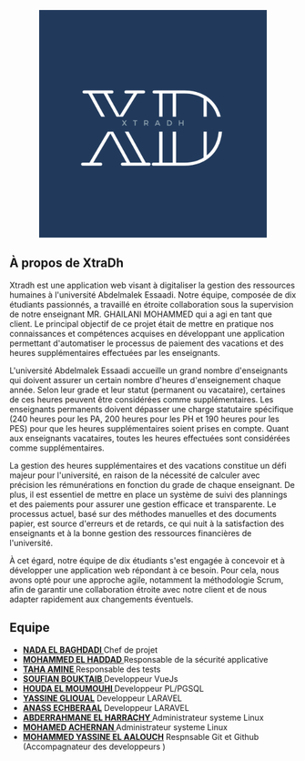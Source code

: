 <p align="center"><a ><img src="logo/traDh%20(2).png" width="400"></a></p>


## À propos de XtraDh

Xtradh est une application web visant à digitaliser la gestion des ressources humaines à l'université Abdelmalek Essaadi. Notre équipe, composée de dix étudiants passionnés, a travaillé en étroite collaboration sous la supervision de notre enseignant MR. GHAILANI MOHAMMED  qui a agi en tant que client. Le principal objectif de ce projet était de mettre en pratique nos connaissances et compétences acquises en développant une application permettant d'automatiser le processus de paiement des vacations et des heures supplémentaires effectuées par les enseignants.

L'université Abdelmalek Essaadi accueille un grand nombre d'enseignants qui doivent assurer un certain nombre d'heures d'enseignement chaque année. Selon leur grade et leur statut (permanent ou vacataire), certaines de ces heures peuvent être considérées comme supplémentaires. Les enseignants permanents doivent dépasser une charge statutaire spécifique (240 heures pour les PA, 200 heures pour les PH et 190 heures pour les PES) pour que les heures supplémentaires soient prises en compte. Quant aux enseignants vacataires, toutes les heures effectuées sont considérées comme supplémentaires.

La gestion des heures supplémentaires et des vacations constitue un défi majeur pour l'université, en raison de la nécessité de calculer avec précision les rémunérations en fonction du grade de chaque enseignant. De plus, il est essentiel de mettre en place un système de suivi des plannings et des paiements pour assurer une gestion efficace et transparente. Le processus actuel, basé sur des méthodes manuelles et des documents papier, est source d'erreurs et de retards, ce qui nuit à la satisfaction des enseignants et à la bonne gestion des ressources financières de l'université.

À cet égard, notre équipe de dix étudiants s'est engagée à concevoir et à développer une application web répondant à ce besoin. Pour cela, nous avons opté pour une approche agile, notamment la méthodologie Scrum, afin de garantir une collaboration étroite avec notre client et de nous adapter rapidement aux changements éventuels.


## Equipe
- **[NADA EL BAGHDADI ](https://github.com/NadaElBaghdadi)** Chef de projet 
- **[MOHAMMED EL HADDAD ](https://github.com/MohamedElHaddad03)** Responsable de la sécurité applicative 
- **[TAHA AMINE ](https://github.com/Taha-Amine2)** Responsable des tests 
- **[SOUFIAN BOUKTAIB ](https://github.com/sofexbk)** Developpeur VueJs
- **[HOUDA EL MOUMOUHI ](https://github.com/houaELM02)** Developpeur PL/PGSQL
- **[YASSINE GLIOUAL](https://github.com/GlioualYassine)** Developpeur LARAVEL 
- **[ANASS ECHBERAAL](https://github.com/echberaal)** Developpeur LARAVEL 
- **[ABDERRAHMANE EL HARRACHY ](https://github.com/AbderrahmaneHr)** Administrateur systeme Linux 
- **[MOHAMED ACHERNAN ](https://github.com/Accel0World)** Administrateur systeme Linux 
- **[MOHAMMED YASSINE EL AALOUCH](https://github.com/ELAALOUCH)** Respnsable Git et Github (Accompagnateur des developpeurs )


